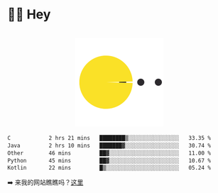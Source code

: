 
# 👋🏻 Hey
<div align="center">
	<br>
	<img src="https://raw.githubusercontent.com/Aniket965/Aniket965/master/pacman.svg?sanitize=true" width="200" height="200">
	<br>
</div>

<!--START_SECTION:waka-->

```txt
C            2 hrs 21 mins   ████████▒░░░░░░░░░░░░░░░░   33.35 %
Java         2 hrs 10 mins   ███████▓░░░░░░░░░░░░░░░░░   30.74 %
Other        46 mins         ██▓░░░░░░░░░░░░░░░░░░░░░░   11.00 %
Python       45 mins         ██▓░░░░░░░░░░░░░░░░░░░░░░   10.67 %
Kotlin       22 mins         █▒░░░░░░░░░░░░░░░░░░░░░░░   05.24 %
```

<!--END_SECTION:waka-->

 ➡️  来我的网站瞧瞧吗？[这里](https://www.shaolongfei.com)
